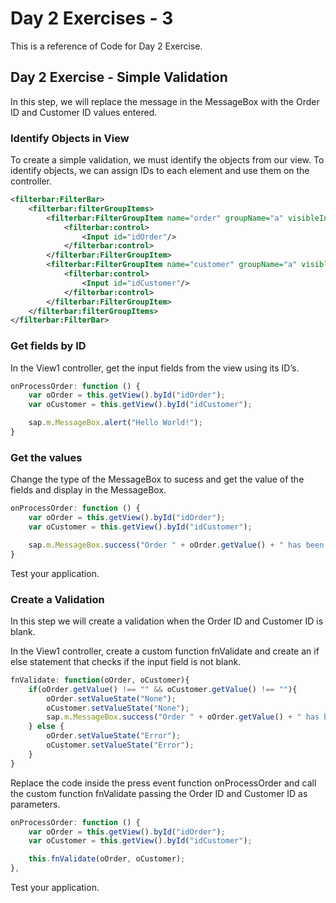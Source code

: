 # Day 2 Exercises - 3
This is a reference of Code for Day 2 Exercise.

## Day 2 Exercise - Simple Validation
In this step, we will replace the message in the MessageBox with the Order ID and Customer ID values entered. 

### Identify Objects in View
To create a simple validation, we must identify the objects from our view. To identify objects, we can assign IDs to each element and use them on the controller.
```xml
<filterbar:FilterBar>
    <filterbar:filterGroupItems>
        <filterbar:FilterGroupItem name="order" groupName="a" visibleInFilterBar="true" label="Order ID">
            <filterbar:control>
                <Input id="idOrder"/>
            </filterbar:control>
        </filterbar:FilterGroupItem>
        <filterbar:FilterGroupItem name="customer" groupName="a" visibleInFilterBar="true" label="Customer ID">
            <filterbar:control>
                <Input id="idCustomer"/>
            </filterbar:control>
        </filterbar:FilterGroupItem>
    </filterbar:filterGroupItems>
</filterbar:FilterBar>
```

### Get fields by ID
In the View1 controller, get the input fields from the view using its ID’s.
```js
onProcessOrder: function () {
    var oOrder = this.getView().byId("idOrder");
    var oCustomer = this.getView().byId("idCustomer");

    sap.m.MessageBox.alert("Hello World!");
}
```

### Get the values 
Change the type of the MessageBox to sucess and get the value of the fields and display in the MessageBox. 
```js
onProcessOrder: function () {
    var oOrder = this.getView().byId("idOrder");
    var oCustomer = this.getView().byId("idCustomer");

    sap.m.MessageBox.success("Order " + oOrder.getValue() + " has been processed for Customer " + oCustomer.getValue() + " sucessfully!" );
}
```

Test your application.

### Create a Validation
In this step we will create a validation when the Order ID and Customer ID is blank.

In the View1 controller, create a custom function fnValidate and create an if else statement that checks if the input field is not blank.
```js
fnValidate: function(oOrder, oCustomer){
    if(oOrder.getValue() !== "" && oCustomer.getValue() !== ""){
        oOrder.setValueState("None");
        oCustomer.setValueState("None");
        sap.m.MessageBox.success("Order " + oOrder.getValue() + " has been processed for Customer " + oCustomer.getValue() + " sucessfully!" );
    } else {
        oOrder.setValueState("Error");
        oCustomer.setValueState("Error");
    }
}
```

Replace the code inside the press event function onProcessOrder and call the custom function fnValidate passing the Order ID and Customer ID as parameters.
```js
onProcessOrder: function () {
    var oOrder = this.getView().byId("idOrder");
    var oCustomer = this.getView().byId("idCustomer");

    this.fnValidate(oOrder, oCustomer);
},
```

Test your application. 
